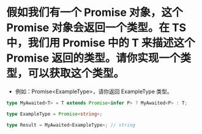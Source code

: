 # 假如我们有一个 Promise 对象，这个 Promise 对象会返回一个类型。在 TS 中，我们用 Promise 中的 T 来描述这个 Promise 返回的类型。请你实现一个类型，可以获取这个类型。

- 例如：Promise\<ExampleType>，请你返回 ExampleType 类型。

```typescript
type MyAwaited<T> = T extends Promise<infer P> ? MyAwaited<P> : T;

type ExampleType = Promise<string>;

type Result = MyAwaited<ExampleType>; // string
```

